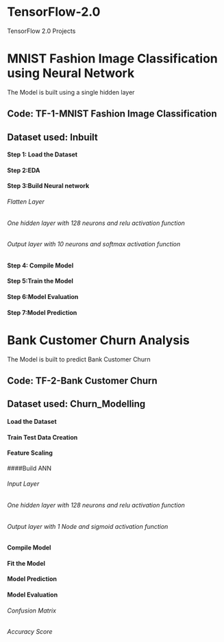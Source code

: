 # TensorFlow-2.0
TensorFlow 2.0 Projects



# MNIST Fashion Image Classification using Neural Network

The Model is built using a single hidden layer

## Code: TF-1-MNIST Fashion Image Classification

## Dataset used: Inbuilt

#### Step 1: Load the Dataset
#### Step 2:EDA
#### Step 3:Build Neural network
###### Flatten Layer
###### One hidden layer with 128 neurons and relu activation function
###### Output layer with 10 neurons and softmax activation function
#### Step 4: Compile Model
#### Step 5:Train the Model
#### Step 6:Model Evaluation
#### Step 7:Model Prediction


# Bank Customer Churn Analysis

The Model is built to predict Bank Customer Churn 
 
## Code: TF-2-Bank Customer Churn

## Dataset used: Churn_Modelling

#### Load the Dataset
#### Train Test Data Creation
#### Feature Scaling
####Build ANN
###### Input Layer
###### One hidden layer with 128 neurons and relu activation function
###### Output layer with 1 Node and sigmoid activation function
#### Compile Model
#### Fit the Model
#### Model Prediction
#### Model Evaluation
###### Confusion Matrix
###### Accuracy Score
